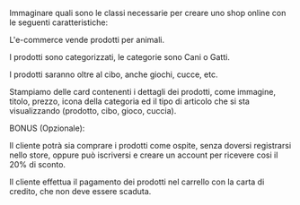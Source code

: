Immaginare quali sono le classi necessarie per creare uno shop online con le seguenti caratteristiche:

L'e-commerce vende prodotti per animali.

I prodotti sono categorizzati, le categorie sono Cani o Gatti.

I prodotti saranno oltre al cibo, anche giochi, cucce, etc.

Stampiamo delle card contenenti i dettagli dei prodotti, come immagine, titolo, prezzo, icona della categoria ed il tipo di articolo che si sta visualizzando (prodotto, cibo, gioco, cuccia).


BONUS (Opzionale):

Il cliente potrà sia comprare i prodotti come ospite, senza doversi registrarsi nello store, oppure può iscriversi e creare un account per ricevere cosi il 20% di sconto.

Il cliente effettua il pagamento dei prodotti nel carrello con la carta di credito, che non deve essere scaduta.